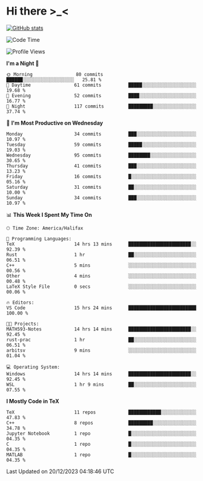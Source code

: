 # Hi there \>_<

[![GitHub stats](https://github-readme-stats.vercel.app/api?username=ARessegetesStery&show_icons=true&theme=transparent)](https://github.com/anuraghazra/github-readme-stats)

<!--START_SECTION:waka-->
![Code Time](http://img.shields.io/badge/Code%20Time-560%20hrs%205%20mins-blue)

![Profile Views](http://img.shields.io/badge/Profile%20Views-8-blue)

**I'm a Night 🦉** 

```text
🌞 Morning                80 commits          ██████░░░░░░░░░░░░░░░░░░░   25.81 % 
🌆 Daytime                61 commits          █████░░░░░░░░░░░░░░░░░░░░   19.68 % 
🌃 Evening                52 commits          ████░░░░░░░░░░░░░░░░░░░░░   16.77 % 
🌙 Night                  117 commits         █████████░░░░░░░░░░░░░░░░   37.74 % 
```
📅 **I'm Most Productive on Wednesday** 

```text
Monday                   34 commits          ███░░░░░░░░░░░░░░░░░░░░░░   10.97 % 
Tuesday                  59 commits          █████░░░░░░░░░░░░░░░░░░░░   19.03 % 
Wednesday                95 commits          ████████░░░░░░░░░░░░░░░░░   30.65 % 
Thursday                 41 commits          ███░░░░░░░░░░░░░░░░░░░░░░   13.23 % 
Friday                   16 commits          █░░░░░░░░░░░░░░░░░░░░░░░░   05.16 % 
Saturday                 31 commits          ██░░░░░░░░░░░░░░░░░░░░░░░   10.00 % 
Sunday                   34 commits          ███░░░░░░░░░░░░░░░░░░░░░░   10.97 % 
```


📊 **This Week I Spent My Time On** 

```text
🕑︎ Time Zone: America/Halifax

💬 Programming Languages: 
TeX                      14 hrs 13 mins      ███████████████████████░░   92.39 % 
Rust                     1 hr                ██░░░░░░░░░░░░░░░░░░░░░░░   06.51 % 
C++                      5 mins              ░░░░░░░░░░░░░░░░░░░░░░░░░   00.56 % 
Other                    4 mins              ░░░░░░░░░░░░░░░░░░░░░░░░░   00.48 % 
LaTeX Style File         0 secs              ░░░░░░░░░░░░░░░░░░░░░░░░░   00.06 % 

🔥 Editors: 
VS Code                  15 hrs 24 mins      █████████████████████████   100.00 % 

🐱‍💻 Projects: 
MATH593-Notes            14 hrs 14 mins      ███████████████████████░░   92.45 % 
rust-prac                1 hr                ██░░░░░░░░░░░░░░░░░░░░░░░   06.51 % 
arbitsv                  9 mins              ░░░░░░░░░░░░░░░░░░░░░░░░░   01.04 % 

💻 Operating System: 
Windows                  14 hrs 14 mins      ███████████████████████░░   92.45 % 
WSL                      1 hr 9 mins         ██░░░░░░░░░░░░░░░░░░░░░░░   07.55 % 
```

**I Mostly Code in TeX** 

```text
TeX                      11 repos            ████████████░░░░░░░░░░░░░   47.83 % 
C++                      8 repos             █████████░░░░░░░░░░░░░░░░   34.78 % 
Jupyter Notebook         1 repo              █░░░░░░░░░░░░░░░░░░░░░░░░   04.35 % 
C                        1 repo              █░░░░░░░░░░░░░░░░░░░░░░░░   04.35 % 
MATLAB                   1 repo              █░░░░░░░░░░░░░░░░░░░░░░░░   04.35 % 
```




 Last Updated on 20/12/2023 04:18:46 UTC
<!--END_SECTION:waka-->
